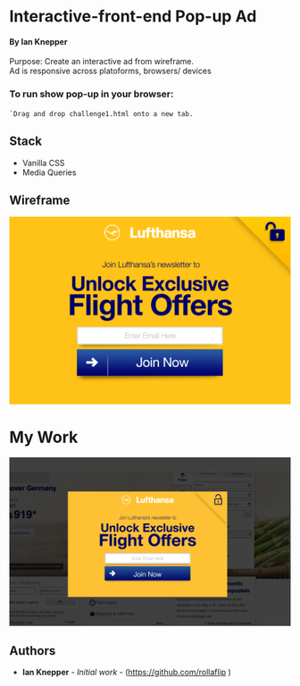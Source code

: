 # Interactive-front-end Pop-up Ad
#### By Ian Knepper


Purpose: Create an interactive ad from wireframe.<br>
Ad is responsive across platoforms, browsers/ devices<br>

### To run show pop-up in your browser:
```
`Drag and drop challenge1.html onto a new tab.
```


## Stack
* Vanilla CSS
* Media Queries

## Wireframe
![Preview1](./assets/wireframe-popup.png )

# My Work
![Preview1](./assets/my-pop-up.png)

## Authors

* **Ian Knepper** - *Initial work* - (https://github.com/rollaflip )


